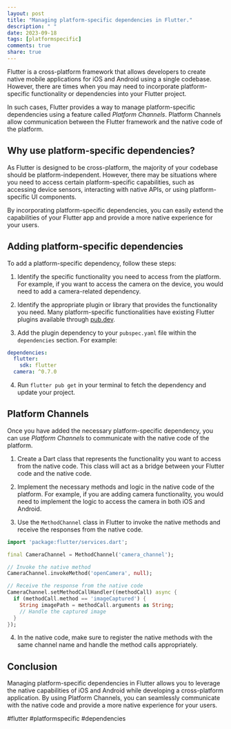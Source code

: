 ```yaml
---
layout: post
title: "Managing platform-specific dependencies in Flutter."
description: " "
date: 2023-09-18
tags: [platformspecific]
comments: true
share: true
---
```


Flutter is a cross-platform framework that allows developers to create native mobile applications for iOS and Android using a single codebase. However, there are times when you may need to incorporate platform-specific functionality or dependencies into your Flutter project.

In such cases, Flutter provides a way to manage platform-specific dependencies using a feature called *Platform Channels*. Platform Channels allow communication between the Flutter framework and the native code of the platform.

## Why use platform-specific dependencies?

As Flutter is designed to be cross-platform, the majority of your codebase should be platform-independent. However, there may be situations where you need to access certain platform-specific capabilities, such as accessing device sensors, interacting with native APIs, or using platform-specific UI components.

By incorporating platform-specific dependencies, you can easily extend the capabilities of your Flutter app and provide a more native experience for your users.

## Adding platform-specific dependencies

To add a platform-specific dependency, follow these steps:

1. Identify the specific functionality you need to access from the platform. For example, if you want to access the camera on the device, you would need to add a camera-related dependency.

2. Identify the appropriate plugin or library that provides the functionality you need. Many platform-specific functionalities have existing Flutter plugins available through [pub.dev](https://pub.dev/).

3. Add the plugin dependency to your `pubspec.yaml` file within the `dependencies` section. For example:

```yaml
dependencies:
  flutter:
    sdk: flutter
  camera: ^0.7.0
```

4. Run `flutter pub get` in your terminal to fetch the dependency and update your project.

## Platform Channels

Once you have added the necessary platform-specific dependency, you can use *Platform Channels* to communicate with the native code of the platform.

1. Create a Dart class that represents the functionality you want to access from the native code. This class will act as a bridge between your Flutter code and the native code.

2. Implement the necessary methods and logic in the native code of the platform. For example, if you are adding camera functionality, you would need to implement the logic to access the camera in both iOS and Android.

3. Use the `MethodChannel` class in Flutter to invoke the native methods and receive the responses from the native code.

```dart
import 'package:flutter/services.dart';

final CameraChannel = MethodChannel('camera_channel');

// Invoke the native method
CameraChannel.invokeMethod('openCamera', null);

// Receive the response from the native code
CameraChannel.setMethodCallHandler((methodCall) async {
  if (methodCall.method == 'imageCaptured') {
    String imagePath = methodCall.arguments as String;
    // Handle the captured image
  }
});
```

4. In the native code, make sure to register the native methods with the same channel name and handle the method calls appropriately.

## Conclusion

Managing platform-specific dependencies in Flutter allows you to leverage the native capabilities of iOS and Android while developing a cross-platform application. By using Platform Channels, you can seamlessly communicate with the native code and provide a more native experience for your users.

#flutter #platformspecific #dependencies